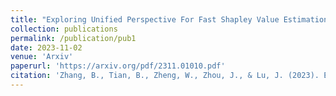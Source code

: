 ```yaml
---
title: "Exploring Unified Perspective For Fast Shapley Value Estimation"
collection: publications
permalink: /publication/pub1
date: 2023-11-02
venue: 'Arxiv'
paperurl: 'https://arxiv.org/pdf/2311.01010.pdf'
citation: 'Zhang, B., Tian, B., Zheng, W., Zhou, J., & Lu, J. (2023). Exploring Unified Perspective For Fast Shapley Value Estimation. arXiv preprint arXiv:2311.01010.'
---
```

